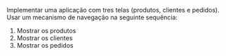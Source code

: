 Implementar uma aplicação com tres telas (produtos, clientes e pedidos). Usar um mecanismo de navegação na seguinte sequência:

1. Mostrar os produtos
2. Mostrar os clientes
3. Mostrar os pedidos
